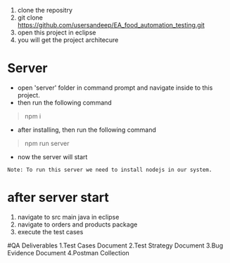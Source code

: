 1. clone the repositry 
2. git clone https://github.com/usersandeep/EA_food_automation_testing.git
3. open this project in eclipse 
4. you will get the project architecure

# Server
- open 'server' folder in command prompt and navigate inside to this project.
- then run the following command
> npm i
- after installing, then run the following command
> npm run server

- now the server will start

`Note: To run this server we need to install nodejs in our system.`

# after server start
1. navigate to src main java in eclipse
2. navigate to orders and products package
3. execute the test cases


  #QA Deliverables
1.Test Cases Document
2.Test Strategy Document
3.Bug Evidence Document
4.Postman Collection 

